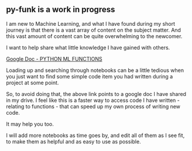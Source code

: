 ## py-funk is a work in progress

I am new to Machine Learning, and what I have found during my short journey is that there is a vast array of content on the subject matter. And this vast amount of content can be quite overwhelming to the newcomer.

I want to help share what little knowledge I have gained with others.

[Google Doc - PYTHON ML FUNCTIONS](https://docs.google.com/document/d/10mKYnh93mSuzzjq6iB1cJ7GW7qsHg7ZSENQIKJS5EDk/edit?usp=sharing)

Loading up and searching through notebooks can be a little tedious when you just want to find some simple code item you had written during a project at some point.

So, to avoid doing that, the above link points to a google doc I have shared in my drive. I feel like this is a faster way to access code I have written - relating to functions - that can speed up my own process of writing new code.

It may help you too.

I will add more notebooks as time goes by, and edit all of them as I see fit, to make them as helpful and as easy to use as possible.
